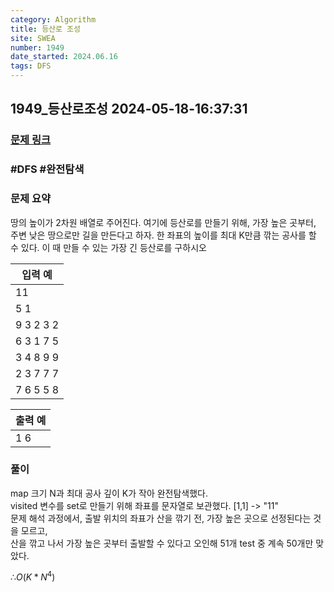 ```yaml
---
category: Algorithm
title: 등산로 조성
site: SWEA
number: 1949
date_started: 2024.06.16
tags: DFS
---
```

## 1949_등산로조성 2024-05-18-16:37:31
### [문제 링크](https://swexpertacademy.com/main/code/problem/problemDetail.do?contestProbId=AV5PoOKKAPIDFAUq)

### #DFS #완전탐색

### 문제 요약
땅의 높이가 2차원 배열로 주어진다. 여기에 등산로를 만들기 위해, 가장 높은 곳부터, 주변 낮은 땅으로만 길을 만든다고 하자. 한 좌표의 높이를 최대 K만큼 깎는 공사를 할 수 있다. 이 때 만들 수 있는 가장 긴 등산로를 구하시오
    

| 입력 예 |
| --- |  
|11|
|5 1|
|9 3 2 3 2|
|6 3 1 7 5|
|3 4 8 9 9|
|2 3 7 7 7|
|7 6 5 5 8 |

| 출력 예 |
| --- |
|1 6|

### 풀이   

map 크기 N과 최대 공사 깊이 K가 작아 완전탐색했다.  
visited 변수를 set로 만들기 위해 좌표를 문자열로 보관했다. [1,1] -> "11"  
문제 해석 과정에서, 출발 위치의 좌표가 산을 깎기 전, 가장 높은 곳으로 선정된다는 것을 모르고,  
산을 깎고 나서 가장 높은 곳부터 출발할 수 있다고 오인해 51개 test 중 계속 50개만 맞았다.  

$∴ O(K*N^4)$

